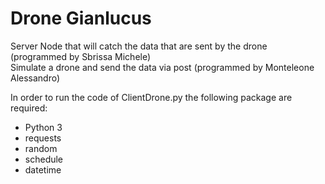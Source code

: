# Drone Gianlucus

Server Node that will catch the data that are sent by the drone (programmed by Sbrissa Michele)  
Simulate a drone and send the data via post (programmed by Monteleone Alessandro) 

In order to run the code of ClientDrone.py the following package are required:
- Python 3
- requests
- random
- schedule
- datetime 
